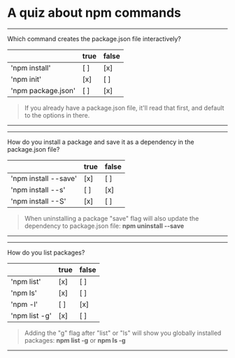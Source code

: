 # A quiz about npm commands

---

Which command creates the package.json file interactively?

|                    | true   | false  |
| ------------------ | ------ | ------ |
| 'npm install'      |  [ ]   |  [x]   |
| 'npm init'         |  [x]   |  [ ]   |
| 'npm package.json' |  [ ]   |  [x]   |

> If you already have a package.json file, it'll read that first, and default to the options in there.

---

---

How do you install a package and save it as a dependency in the package.json file?

|                                      | true   | false  |
| ------------------------------------ | ------ | ------ |
| 'npm install <package name> --save'  |  [x]   |  [ ]   |
| 'npm install <package name> --s'     |  [ ]   |  [x]   |
| 'npm install <package name> --S'     |  [x]   |  [ ]   |

> When uninstalling a package "save" flag will also update the dependency to package.json file: **npm uninstall <package name> --save**

---

---

How do you list packages?

|                  | true   | false  |
| ---------------- | ------ | ------ |
| 'npm list'       |  [x]   |  [ ]   |
| 'npm ls'         |  [x]   |  [ ]   |
| 'npm -l'         |  [ ]   |  [x]   |
| 'npm list -g'    |  [x]   |  [ ]   |

> Adding the "g" flag after "list" or "ls" will show you globally installed packages: **npm list -g** or **npm ls -g**

---
